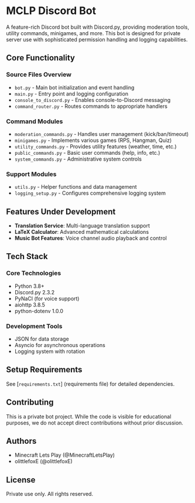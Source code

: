 # MCLP Discord Bot

A feature-rich Discord bot built with Discord.py, providing moderation tools, utility commands, minigames, and more. This bot is designed for private server use with sophisticated permission handling and logging capabilities.

## Core Functionality

### Source Files Overview

- `bot.py` - Main bot initialization and event handling
- `main.py` - Entry point and logging configuration
- `console_to_discord.py` - Enables console-to-Discord messaging
- `command_router.py` - Routes commands to appropriate handlers

### Command Modules

- `moderation_commands.py` - Handles user management (kick/ban/timeout)
- `minigames.py` - Implements various games (RPS, Hangman, Quiz)
- `utility_commands.py` - Provides utility features (weather, time, etc.)
- `public_commands.py` - Basic user commands (help, info, etc.)
- `system_commands.py` - Administrative system controls

### Support Modules

- `utils.py` - Helper functions and data management
- `logging_setup.py` - Configures comprehensive logging system

## Features Under Development

- **Translation Service**: Multi-language translation support
- **LaTeX Calculator**: Advanced mathematical calculations
- **Music Bot Features**: Voice channel audio playback and control

## Tech Stack

### Core Technologies

- Python 3.8+
- Discord.py 2.3.2
- PyNaCl (for voice support)
- aiohttp 3.8.5
- python-dotenv 1.0.0

### Development Tools

- JSON for data storage
- Asyncio for asynchronous operations
- Logging system with rotation

## Setup Requirements

See [`requirements.txt`] (requirements file) for detailed dependencies.

## Contributing

This is a private bot project. While the code is visible for educational purposes, we do not accept direct contributions without prior discussion.

## Authors

- Minecraft Lets Play (@MinecraftLetsPlay)
- olittlefoxE (@olittlefoxE)

## License

Private use only. All rights reserved.
